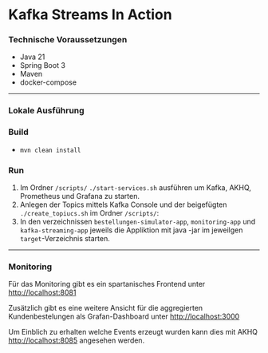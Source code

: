 # Kafka Streams In Action

### Technische Voraussetzungen

* Java 21
* Spring Boot 3
* Maven
* docker-compose

---

### Lokale Ausführung

### Build

- `mvn clean install`

### Run

1. Im Ordner `/scripts/` `./start-services.sh` ausführen um Kafka, AKHQ, Prometheus und Grafana zu starten.
2. Anlegen der Topics mittels Kafka Console und der beigefügten `./create_topiucs.sh` im Ordner `/scripts/`:
2. In den verzeichnissen `bestellungen-simulator-app`, `monitoring-app` und `kafka-streaming-app` jeweils die Appliktion
   mit java -jar im jeweilgen `target`-Verzeichnis starten.

---

### Monitoring

Für das Monitoring gibt es ein spartanisches Frontend unter [http://localhost:8081](http://localhost:8081)

Zusätzlich gibt es eine weitere Ansicht für die aggregierten Kundenbestelungen als Grafan-Dashboard
unter [http://localhost:3000](http://localhost:3000)

Um Einblich zu erhalten welche Events erzeugt wurden kann dies mit AKHQ [http://localhost:8085](http://localhost:8085)
angesehen werden.

